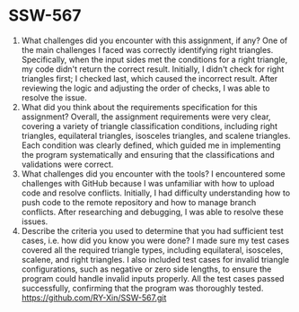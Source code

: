 # SSW-567
1. What challenges did you encounter with this assignment, if any?
One of the main challenges I faced was correctly identifying right triangles. Specifically, when the input sides met the conditions for a right triangle, my code didn't return the correct result. Initially, I didn't check for right triangles first; I checked last, which caused the incorrect result. After reviewing the logic and adjusting the order of checks, I was able to resolve the issue.
2. What did you think about the requirements specification for this assignment?
Overall, the assignment requirements were very clear, covering a variety of triangle classification conditions, including right triangles, equilateral triangles, isosceles triangles, and scalene triangles. Each condition was clearly defined, which guided me in implementing the program systematically and ensuring that the classifications and validations were correct.
3. What challenges did you encounter with the tools?
I encountered some challenges with GitHub because I was unfamiliar with how to upload code and resolve conflicts. Initially, I had difficulty understanding how to push code to the remote repository and how to manage branch conflicts. After researching and debugging, I was able to resolve these issues.
4. Describe the criteria you used to determine that you had sufficient test cases, i.e. how did you know you were done?
I made sure my test cases covered all the required triangle types, including equilateral, isosceles, scalene, and right triangles. I also included test cases for invalid triangle configurations, such as negative or zero side lengths, to ensure the program could handle invalid inputs properly. All the test cases passed successfully, confirming that the program was thoroughly tested.
https://github.com/RY-Xin/SSW-567.git